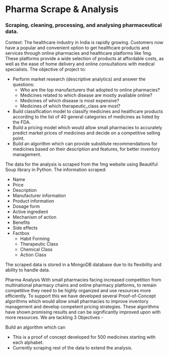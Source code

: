 # Pharma Scrape & Analysis
### Scraping, cleaning, processing, and analysing pharmaceutical data.

Context: The healthcare industry in India is rapidly growing. Customers now have a popular and convenient option to get healthcare products and services through online pharmacies and healthcare platforms like 1mg. These platforms provide a wide selection of products at affordable costs, as well as the ease of home delivery and online consultations with medical specialists. The objective of project to: 
* Perform market research (descriptive analytics) and answer the questions:
  * Who are the top manufacturers that adopted to online pharmacies?
  * Medicines related to which disease are mostly available online?
  * Medicines of which disease is most expensive?
  * Medicines of which therapeutic_class are most?
* Build classification model to classify medicines and healthcare products according to the list of 40 general categories of medicines as listed by the FDA.
* Build a pricing model which would allow small pharmacies to accurately predict market prices of medicines and decide on a competitive selling point.
* Build an algorithm which can provide substitute recommendations for medicines based on their description and features, for better inventory management.


The data for the analysis is scraped from the 1mg website using Beautiful Soup library in Python. The information scraped: 

  * Name
  * Price
  * Description
  * Manufacturer information 
  * Product information
  * Dosage form
  * Active ingredient
  * Mechanism of action
  * Benefits
  * Side effects
  * Factbox
     - Habit Forming
     - Therapeutic Class
     - Chemical Class
     - Action Class
  
The scraped data is stored in a MongoDB database due to its flexibility and ability to handle data.

Pharma Analysis
With small pharmacies facing increased competition from multinational pharmacy chains and online pharmacy platforms, to remain competitive they need to be highly organized and use resources more efficiently. To support this we have developed several Proof-of-Concept algorithms which would allow small pharmacies to improve inventory management and develop competent pricing strategies. These algorithms have shown promising results and can be significantly improved upon with more resources. We are tackling 3 Objectives -

Build an algorithm which can 

* This is a proof of concept developed for 500 medicines starting with each alphabet. 
* Currently scraping rest of the data to extend the analysis.

